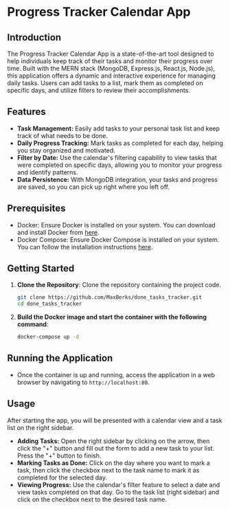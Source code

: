 # Progress Tracker Calendar App

## Introduction

The Progress Tracker Calendar App is a state-of-the-art tool designed to help individuals keep track of their tasks and monitor their progress over time. Built with the MERN stack (MongoDB, Express.js, React.js, Node.js), this application offers a dynamic and interactive experience for managing daily tasks. Users can add tasks to a list, mark them as completed on specific days, and utilize filters to review their accomplishments.

## Features

- **Task Management:** Easily add tasks to your personal task list and keep track of what needs to be done.
- **Daily Progress Tracking:** Mark tasks as completed for each day, helping you stay organized and motivated.
- **Filter by Date:** Use the calendar's filtering capability to view tasks that were completed on specific days, allowing you to monitor your progress and identify patterns.
- **Data Persistence:** With MongoDB integration, your tasks and progress are saved, so you can pick up right where you left off.

## Prerequisites

- Docker: Ensure Docker is installed on your system. You can download and install Docker from [here](https://docs.docker.com/get-docker/).
- Docker Compose: Ensure Docker Compose is installed on your system. You can follow the installation instructions [here](https://docs.docker.com/compose/install/).

## Getting Started

1. **Clone the Repository**: Clone the repository containing the project code.
    ```bash
    git clone https://github.com/MaxBerks/done_tasks_tracker.git
    cd done_tasks_tracker
    ```
   
2. **Build the Docker image and start the container with the following command**:
    
    ```bash
    docker-compose up -d
    ```
## Running the Application

- Once the container is up and running, access the application in a web browser by navigating to `http://localhost:80`.

## Usage

After starting the app, you will be presented with a calendar view and a task list on the right sidebar.
- **Adding Tasks:** Open the right sidebar by clicking on the arrow, then click the "+" button and fill out the form to add a new task to your list. Press the "+" button to finish.
- **Marking Tasks as Done:** Click on the day where you want to mark a task, then click the checkbox next to the task name to mark it as completed for the selected day.
- **Viewing Progress:** Use the calendar's filter feature to select a date and view tasks completed on that day. Go to the task list (right sidebar) and click on the checkbox next to the desired task name.